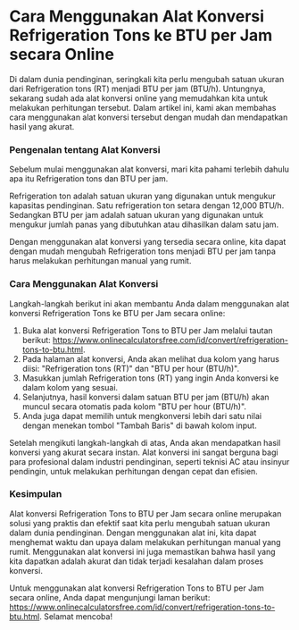 Cara Menggunakan Alat Konversi Refrigeration Tons ke BTU per Jam secara Online
==============================================================================

Di dalam dunia pendinginan, seringkali kita perlu mengubah satuan ukuran dari Refrigeration tons (RT) menjadi BTU per jam (BTU/h). Untungnya, sekarang sudah ada alat konversi online yang memudahkan kita untuk melakukan perhitungan tersebut. Dalam artikel ini, kami akan membahas cara menggunakan alat konversi tersebut dengan mudah dan mendapatkan hasil yang akurat.

### Pengenalan tentang Alat Konversi

Sebelum mulai menggunakan alat konversi, mari kita pahami terlebih dahulu apa itu Refrigeration tons dan BTU per jam.

Refrigeration ton adalah satuan ukuran yang digunakan untuk mengukur kapasitas pendinginan. Satu refrigeration ton setara dengan 12,000 BTU/h. Sedangkan BTU per jam adalah satuan ukuran yang digunakan untuk mengukur jumlah panas yang dibutuhkan atau dihasilkan dalam satu jam.

Dengan menggunakan alat konversi yang tersedia secara online, kita dapat dengan mudah mengubah Refrigeration tons menjadi BTU per jam tanpa harus melakukan perhitungan manual yang rumit.

### Cara Menggunakan Alat Konversi

Langkah-langkah berikut ini akan membantu Anda dalam menggunakan alat konversi Refrigeration Tons ke BTU per Jam secara online:

1. Buka alat konversi Refrigeration Tons to BTU per Jam melalui tautan berikut: <https://www.onlinecalculatorsfree.com/id/convert/refrigeration-tons-to-btu.html>.
2. Pada halaman alat konversi, Anda akan melihat dua kolom yang harus diisi: "Refrigeration tons (RT)" dan "BTU per hour (BTU/h)".
3. Masukkan jumlah Refrigeration tons (RT) yang ingin Anda konversi ke dalam kolom yang sesuai.
4. Selanjutnya, hasil konversi dalam satuan BTU per jam (BTU/h) akan muncul secara otomatis pada kolom "BTU per hour (BTU/h)".
5. Anda juga dapat memilih untuk mengkonversi lebih dari satu nilai dengan menekan tombol "Tambah Baris" di bawah kolom input.

Setelah mengikuti langkah-langkah di atas, Anda akan mendapatkan hasil konversi yang akurat secara instan. Alat konversi ini sangat berguna bagi para profesional dalam industri pendinginan, seperti teknisi AC atau insinyur pendingin, untuk melakukan perhitungan dengan cepat dan efisien.

### Kesimpulan

Alat konversi Refrigeration Tons to BTU per Jam secara online merupakan solusi yang praktis dan efektif saat kita perlu mengubah satuan ukuran dalam dunia pendinginan. Dengan menggunakan alat ini, kita dapat menghemat waktu dan upaya dalam melakukan perhitungan manual yang rumit. Menggunakan alat konversi ini juga memastikan bahwa hasil yang kita dapatkan adalah akurat dan tidak terjadi kesalahan dalam proses konversi.

Untuk menggunakan alat konversi Refrigeration Tons to BTU per Jam secara online, Anda dapat mengunjungi laman berikut: <https://www.onlinecalculatorsfree.com/id/convert/refrigeration-tons-to-btu.html>. Selamat mencoba!